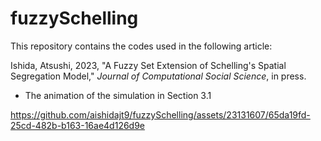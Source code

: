 # fuzzySchelling
This repository contains the codes used in the following article:

Ishida, Atsushi, 2023, "A Fuzzy Set Extension of Schelling's Spatial Segregation Model," _Journal of Computational Social Science_, in press.

- The animation of the simulation in Section 3.1

https://github.com/aishidajt9/fuzzySchelling/assets/23131607/65da19fd-25cd-482b-b163-16ae4d126d9e

